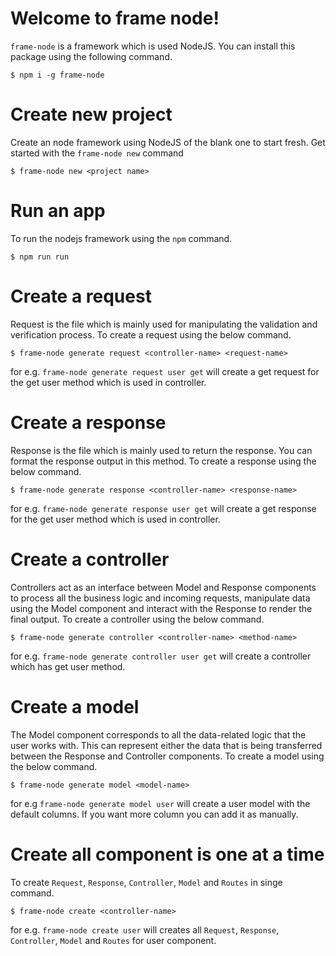 # Welcome to frame node!

`frame-node` is a framework which is used NodeJS. You can install this package using the following command.

    $ npm i -g frame-node

# Create new project

Create an node framework using NodeJS of the blank one to start fresh. Get started with the `frame-node new` command

    $ frame-node new <project name>

# Run an app
To run the nodejs framework using the `npm`  command.

    $ npm run run

# Create a request
Request is the file which is mainly used for manipulating the validation and verification process. To create a request using the below command.

    $ frame-node generate request <controller-name> <request-name>

for e.g. `frame-node generate request user get` will create a get request for the get user method which is used in controller.

# Create a response
Response is the file which is mainly used to return the response. You can format the response output in this method. To create a response using the below command.

    $ frame-node generate response <controller-name> <response-name>

for e.g. `frame-node generate response user get` will create a get response for the get user method which is used in controller.

# Create a controller
Controllers act as an interface between Model and Response components to process all the business logic and incoming requests, manipulate data using the Model component and interact with the Response to render the final output. To create a controller using the below command.

    $ frame-node generate controller <controller-name> <method-name>

for e.g. `frame-node generate controller user get` will create a controller which has get user method.

# Create a model
The Model component corresponds to all the data-related logic that the user works with. This can represent either the data that is being transferred between the Response and Controller components. To create a model using the below command.

    $ frame-node generate model <model-name>

for e.g `frame-node generate model user` will create a user model with the default columns. If you want more column you can add it as manually.

# Create all component is one at a time
To create `Request`, `Response`, `Controller`, `Model` and `Routes` in singe command.

    $ frame-node create <controller-name>

for e.g. `frame-node create user` will creates all `Request`, `Response`, `Controller`, `Model` and `Routes` for user component.
